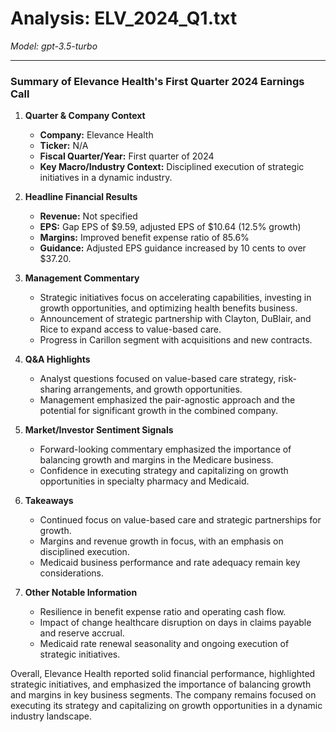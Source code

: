 # Analysis: ELV_2024_Q1.txt

*Model: gpt-3.5-turbo*

---

### Summary of Elevance Health's First Quarter 2024 Earnings Call

1. **Quarter & Company Context**
   - **Company:** Elevance Health
   - **Ticker:** N/A
   - **Fiscal Quarter/Year:** First quarter of 2024
   - **Key Macro/Industry Context:** Disciplined execution of strategic initiatives in a dynamic industry.

2. **Headline Financial Results**
   - **Revenue:** Not specified
   - **EPS:** Gap EPS of $9.59, adjusted EPS of $10.64 (12.5% growth)
   - **Margins:** Improved benefit expense ratio of 85.6%
   - **Guidance:** Adjusted EPS guidance increased by 10 cents to over $37.20.

3. **Management Commentary**
   - Strategic initiatives focus on accelerating capabilities, investing in growth opportunities, and optimizing health benefits business.
   - Announcement of strategic partnership with Clayton, DuBlair, and Rice to expand access to value-based care.
   - Progress in Carillon segment with acquisitions and new contracts.

4. **Q&A Highlights**
   - Analyst questions focused on value-based care strategy, risk-sharing arrangements, and growth opportunities.
   - Management emphasized the pair-agnostic approach and the potential for significant growth in the combined company.

5. **Market/Investor Sentiment Signals**
   - Forward-looking commentary emphasized the importance of balancing growth and margins in the Medicare business.
   - Confidence in executing strategy and capitalizing on growth opportunities in specialty pharmacy and Medicaid.

6. **Takeaways**
   - Continued focus on value-based care and strategic partnerships for growth.
   - Margins and revenue growth in focus, with an emphasis on disciplined execution.
   - Medicaid business performance and rate adequacy remain key considerations.

7. **Other Notable Information**
   - Resilience in benefit expense ratio and operating cash flow.
   - Impact of change healthcare disruption on days in claims payable and reserve accrual.
   - Medicaid rate renewal seasonality and ongoing execution of strategic initiatives.

Overall, Elevance Health reported solid financial performance, highlighted strategic initiatives, and emphasized the importance of balancing growth and margins in key business segments. The company remains focused on executing its strategy and capitalizing on growth opportunities in a dynamic industry landscape.